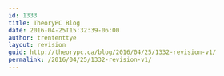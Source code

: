 ```yaml
---
id: 1333
title: TheoryPC Blog
date: 2016-04-25T15:32:39-06:00
author: trententtye
layout: revision
guid: http://theorypc.ca/blog/2016/04/25/1332-revision-v1/
permalink: /2016/04/25/1332-revision-v1/
---
```

<!-- AddThis Advanced Settings generic via filter on the_content -->

<!-- AddThis Share Buttons generic via filter on the_content -->